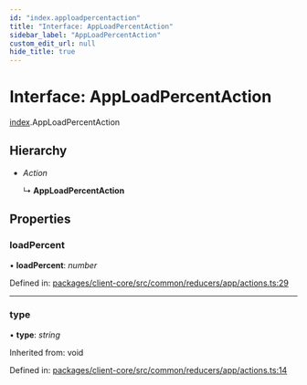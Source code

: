 ```yaml
---
id: "index.apploadpercentaction"
title: "Interface: AppLoadPercentAction"
sidebar_label: "AppLoadPercentAction"
custom_edit_url: null
hide_title: true
---
```


# Interface: AppLoadPercentAction

[index](../modules/index.md).AppLoadPercentAction

## Hierarchy

* *Action*

  ↳ **AppLoadPercentAction**

## Properties

### loadPercent

• **loadPercent**: *number*

Defined in: [packages/client-core/src/common/reducers/app/actions.ts:29](https://github.com/xr3ngine/xr3ngine/blob/716a06460/packages/client-core/src/common/reducers/app/actions.ts#L29)

___

### type

• **type**: *string*

Inherited from: void

Defined in: [packages/client-core/src/common/reducers/app/actions.ts:14](https://github.com/xr3ngine/xr3ngine/blob/716a06460/packages/client-core/src/common/reducers/app/actions.ts#L14)
